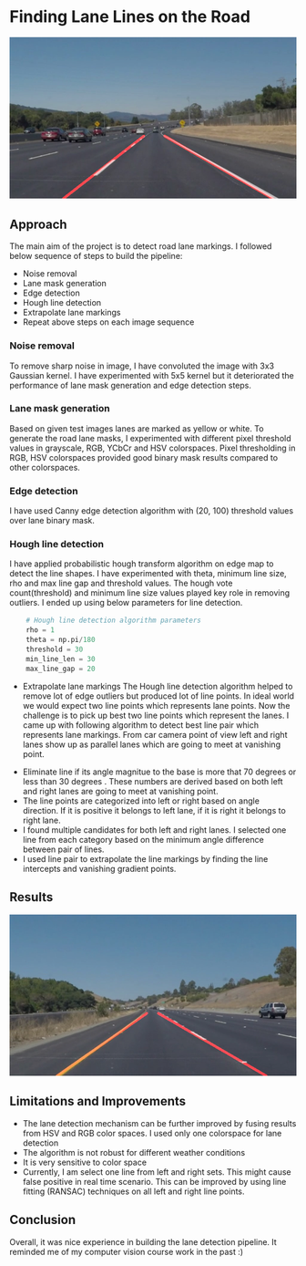 # **Finding Lane Lines on the Road** 

![image1](./test_images_output/solidWhiteCurve.jpg)

## Approach
The main aim of the project is to detect road lane markings. I followed below sequence of steps to build the pipeline:
* Noise removal
* Lane mask generation
* Edge detection
* Hough line detection
* Extrapolate lane markings
* Repeat above steps on each image sequence

### Noise removal
To remove sharp noise in image, I have convoluted the image with 3x3 Gaussian kernel. I have experimented with 5x5 kernel but it deteriorated the performance of lane mask generation and edge detection steps.

### Lane mask generation
Based on given test images lanes are marked as yellow or white. To generate the road lane masks, I experimented with different pixel threshold values in grayscale, RGB, YCbCr and HSV colorspaces. Pixel thresholding in RGB, HSV colorspaces provided good binary mask results compared to other colorspaces.

### Edge detection
I have used Canny edge detection algorithm with (20, 100) threshold values over lane binary mask. 

### Hough line detection
I have applied probabilistic hough transform algorithm on edge map to detect the line shapes. I have experimented with theta, minimum line size, rho and max line gap and threshold values. The hough vote count(threshold) and minimum line size values played key role in removing outliers. I ended up using below parameters for line detection.

```python 
	# Hough line detection algorithm parameters
    rho = 1
    theta = np.pi/180
    threshold = 30
    min_line_len = 30
    max_line_gap = 20
```

* Extrapolate lane markings
The Hough line detection algorithm helped to remove lot of edge outliers but produced lot of line points. In ideal world we would expect two line points which represents lane points. Now the challenge is to pick up best two line points which represent the lanes. I came up with following algorithm to detect best line pair which represents lane markings. From car camera point of view left and right lanes show up as parallel lanes which are going to meet at vanishing point.
- Eliminate line if its angle magnitue to the base is more that 70 degrees or less than 30 degrees . These numbers are derived based on both left and right lanes are going to meet at vanishing point.
- The line points are categorized into left or right based on angle direction. If it is positive it belongs to left lane, if it is right it belongs to right lane.
- I found multiple candidates for both left and right lanes. I selected one line from each category based on the minimum angle difference between pair of lines.
- I used line pair to extrapolate the line markings by finding the line intercepts and vanishing gradient points. 

## Results
![image3](./test_images_output/solidYellowCurve.jpg)

## Limitations and Improvements
- The lane detection mechanism can be further improved by fusing results from HSV and RGB color spaces. I used only one colorspace for lane detection
- The algorithm is not robust for different weather conditions
- It is very sensitive to color space
- Currently, I am select one line from left and right sets. This might cause false positive in real time scenario. This can be improved by using line fitting (RANSAC) techniques on all left and right line points.

## Conclusion
Overall, it was nice experience in building the lane detection pipeline. It reminded me of my computer vision course work in the past :)